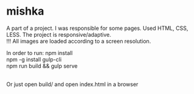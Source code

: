 # mishka
A part of a project. 
I was responsible for some pages. Used HTML, CSS, LESS. The project is responsive/adaptive.<br /> 
!!! All images are loaded according to a screen resolution.

In order to run:
npm install<br />
npm -g install gulp-cli<br />
npm run build && gulp serve<br /><br />

Or just open build/ and open index.html in a browser
